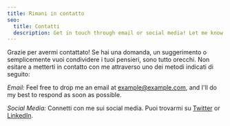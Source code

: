 ```yaml
---
title: Rimani in contatto
seo:
  title: Contatti
  description: Get in touch through email or social media! Let me know how I can help.
---
```


Grazie per avermi contattato! Se hai una domanda, un suggerimento o semplicemente vuoi condividere i tuoi pensieri, sono tutto orecchi. Non esitare a metterti in contatto con me attraverso uno dei metodi indicati di seguito:

_Email:_
Feel free to drop me an email at [example@example.com](mailto:example@example.com), and I'll do my best to respond as soon as possible.

_Social Media:_
Connetti con me sui social media. Puoi trovarmi su [Twitter](https://twitter.com/fastbyte01) or [LinkedIn](https://www.linkedin.com/in/fastbyte01/).
